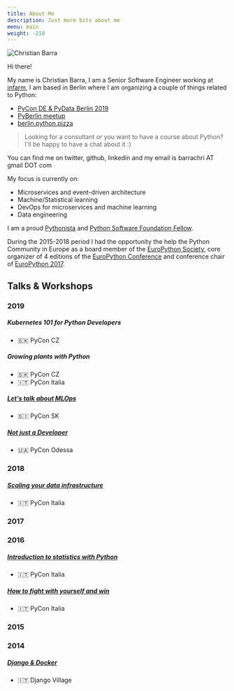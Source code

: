 ```yaml
---
title: About Me
description: Just more bits about me
menu: main
weight: -210
---
```


![Christian Barra](/images/me_bw.jpg "Christian Barra")

Hi there!

My name is Christian Barra, I am a Senior Software Engineer working at [infarm](https://www.infarm.com), I am based in Berlin where I am organizing a couple of things related to Python:

- [PyCon DE & PyData Berlin 2019](https://de.pycon.org/ "PyCon DE & PyData Berlin 2019")
- [PyBerlin meetup](https://www.meetup.com/PyBerlin/ "PyBerlin")
- [berlin.python.pizza](https://berlin.python.pizza/ "Berlin Python Pizza")

> Looking for a consultant or you want to have a course about Python?
> I'll be happy to have a chat about it :)

You can find me on twitter, github, linkedin and my email is barrachri AT gmail DOT com

My focus is currently on:

- Microservices and event-driven architecture
- Machine/Statistical learning
- DevOps for microservices and machine learning
- Data engineering

I am a proud [Pythonista](https://en.wiktionary.org/wiki/Pythonista "Pythonista") and [Python Software Foundation Fellow](http://pyfound.blogspot.com/2018/06/ "Python Fellow").

During the 2015-2018 period I had the opportunity the help the Python Community in Europe as a board member of the [EuroPython Society](http://www.europython-society.org/about "EuroPython Society"), core organizer of 4 editions of the [EuroPython Conference](https://www.europython.eu "EuroPython Conference") and conference chair of [EuroPython 2017](https://ep2017.europython.eu/ "EuroPython 2017").

## Talks & Workshops

### 2019

##### Kubernetes 101 for Python Developers

- 🇸🇰 PyCon CZ

##### Growing plants with Python

- 🇸🇰 PyCon CZ
- 🇮🇹 PyCon Italia

##### [Let's talk about MLOps](https://github.com/barrachri/Talks/tree/master/mlops)

- 🇸🇮 PyCon SK

##### [Not just a Developer](http://www.google.com)

- 🇺🇦 PyCon Odessa

### 2018

##### [Scaling your data infrastructure](https://speakerdeck.com/barrachri/scaling-your-data-infrastructure)

- 🇮🇹 PyCon Italia

### 2017

### 2016

##### [Introduction to statistics with Python](https://speakerdeck.com/barrachri/introduction-to-statistics-with-python)

- 🇮🇹 PyCon Italia

##### [How to fight with yourself and win](https://speakerdeck.com/barrachri/how-to-fight-with-yourself-and-win)

- 🇮🇹 PyCon Italia

### 2015

### 2014

##### [Django & Docker](https://speakerdeck.com/barrachri/django-and-docker)

- 🇮🇹 Django Village
